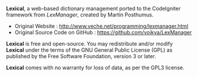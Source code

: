 **Lexical**, a web-based dictionary management ported to the CodeIgniter framework from *LexManager*, created by Martin Posthumus.

* Original Website : http://www.veche.net/programming/lexmanager.html
* Original Source Code on GitHub : https://github.com/voikya/LexManager

**Lexical** is free and open-source. You may redistribute and/or modify **Lexical** under the terms of the GNU General Public License (GPL) as published by the Free Software Foundation, version 3 or later.

**Lexical** comes with no warranty for loss of data, as per the GPL3 license.
